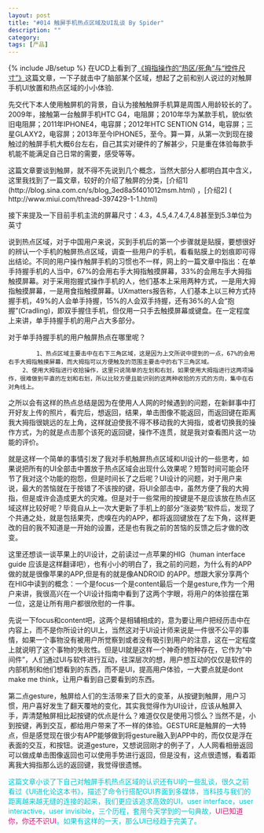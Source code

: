 ```yaml
---
layout: post
title: "#014 触屏手机热点区域及UI乱谈 By Spider"
description: ""
category: 
tags: [产品]
---
```

{% include JB/setup %}
在UCD上看到了[《拇指操作的“热区/死角”与“控件尺寸”》](http://ucdchina.com/snap/11510)这篇文章，一下子就击中了脑部某个区域，想起了之前和别人说过的对触屏手机UI放置和热点区域的小小体验.

<p>先交代下本人使用触屏机的背景，自认为接触触屏手机算是周围人用龄较长的了。2009年，接触第一台触屏手机HTC G4，电阻屏；2010年华为某款手机，貌似依旧电阻屏；2011年IPHONE4，电容屏；2012年HTC SENTION G14，电容屏；三星GLAXY2，电容屏；2013年至今IPHONE5，至今。算一算，从第一次到现在接触过的触屏手机大概6台左右，自己其实对硬件的了解甚少，只是重在体验每款手机能不能满足自己日常的需要，感受等等。</p>
这篇文章要谈到触屏，就不得不先说到几个概念，当然大部分人都明白其中含义，这里我找到了一篇文章，较好的介绍了触屏的分类，[介绍1](http://blog.sina.com.cn/s/blog_3ed8a5f401012msm.html) ，[介绍2] ( http://www.miui.com/thread-397429-1-1.html)

<p>接下来提及一下目前手机主流的屏幕尺寸：4.3，4.5,4.7,4.7,4.8甚至到5.3单位为英寸</p>

<p>说到热点区域，对于中国用户来说，买到手机后的第一个步骤就是贴膜，要想很好的辨认一个手机的触屏热点区域，调查一些用户的手机，看看贴膜上的划痕即可得出结论。不同的用户操作触屏手机的习惯也不一样，网上的一篇文章中指出：在单手持握手机的人当中，67%的会用右手大拇指触摸屏幕，33%的会用左手大拇指触摸屏幕。对于采用抱握式操作手机的人，他们基本上采用两种方式，一是用大拇指触摸屏幕，一是用食指触摸屏幕。UXmatters报告称，人们基本上以三种方式持握手机，49%的人会单手持握，15%的人会双手持握，还有36%的人会“抱握”(Cradling)，即双手握住手机，但仅用一只手去触摸屏幕或键盘。在一定程度上来讲，单手持握手机的用户占大多部分。</p>

<p>对于单手持握手机的用户触屏热点在哪里呢？</p>

			1、热点区域主要击中在右下三角区域，这是因为上文所说中提到的一点，67%的会用右手大拇指触摸屏幕，而大拇指可以方便触及的范围主要击中的右下三角区域。
		2、使用大拇指进行收拾操作，这里只说简单的左划和右划，如果使用大拇指进行这两项操作，很难做到平直的左划和右划，所以比较方便且能识别的这两种收拾的方式的方向，集中在右对角线上。
	

<p>之所以会有这样的热点总结是因为在使用人人网的时候遇到的问题，在新鲜事中打开好友上传的照片，看完后，想返回，结果，单击图像不能返回，而返回键在距离我大拇指很姚远的左上角，这样就迫使我不得不移动我的大拇指，或者切换我的操作方式，为的就是点击那个该死的返回键，操作不连贯，就是我对查看图片这一功能的评价。</p>

<p>就是这样一个简单的事情引发了我对手机触屏热点区域和UI设计的一些思考，如果说把所有的UI全部击中置放于热点区域会出现什么效果呢？短暂时间可能会环节了我对这个功能的抱怨，但是时间长了之后呢？UI设计的问题，对于用户来说，最大的苦恼就在于按错了不该按的键，将UI全部击中，虽然方便了我的大拇指，但是或许会造成更大的灾难。但是对于一些常用的按键是不是应该放在热点区域这样比较好呢？毕竟自从上一次大更新了手机上的部分“涨姿势”软件后，发现了个共通之处，就是包括果壳，虎嗅在内的APP，都将返回键放在了左下角，这样更改的目的我不知道是一开始的设置，还是也有我之前的苦恼的反馈之后才做的改变。</p>

<p>这里还想谈一谈苹果上的UI设计，之前读过一点苹果的HIG（human interface guide 应该是这样翻译吧），也有小小的明白了，我之前的问题，为什么有的APP做的就是很像苹果的APP,但是有的就是像ANDROID 的APP。想跟大家分享两个在HIG中读到的概念：一个是focus一个是content最后一个是gesture,作为一个用户来讲，我很高兴在一个UI设计指南中看到了这两个字眼，将用户的体验摆在第一位，这是让所有用户都很欣慰的一件事。</p>

<p>先说一下focus和content吧，这两个是相辅相成的，意为要让用户把经历击中在内容上，而不是你所设计的UI上，当然这对于UI设计师来说是一件很不公平的事情，如果一个事物没有被用户所觉察到或者没有吸引到用户的注意，这在一定程度上就说明了这个事物的失败性。但是UI就是这样一个神奇的物种存在，它作为“中间件”，人们通过UI与软件进行互动，往深层次的想，用户想互动的仅仅是软件的内部机制和他们想看到的东西，而不是UI，提高用户体验，一大要点就是dont make me think，让用户看到自己要看到的东西。</p>

<p>第二点gesture，触屏给人们的生活带来了巨大的变革，从按键到触屏，用户习惯，用户喜好发生了翻天覆地的变化，其实我觉得作为UI设计，应该从触屏入手，弄清楚触屏相比起按键的优点是什么？难道仅仅是使用习惯么？当然不是，小到按键，再到交互，都给用户带来了不一样的体验。GESTURE是触屏的一大特点，但是感觉现在很少有APP能够做到将gesture融入到APP中的，而仅仅是浮在表面的交互，和按钮。说道gesture，又想说回刚才的例子了，人人网看相册返回可以做成单击图像返回也可以使用手势进行返回，但是没有，这点很遗憾，看着距离我大拇指那么远的返回键，我觉得很遗憾。</p>

<p><font color="#00C5CD">这篇文章小谈了下自己对触屏手机热点区域的认识还有UI的一些乱谈，很久之前看过《UI进化论这本书》，描述了命令行搭配GUI界面到多媒体，当科技与我们的距离越来越无缝的连接的起来，我们更应该追求高效的UI，user interface，user interactive，user invisible，三个历程，套用今天学到的一句典故，<font color="CD1076">UI已知道你，你还不识UI</font>。如果有这样的一天，那么UI已经趋于完美了。</font></p>